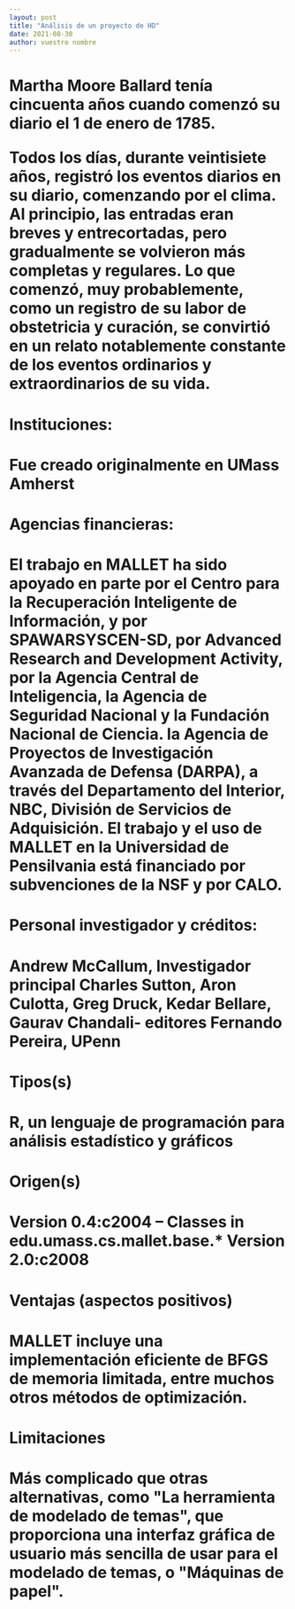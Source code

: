 ```yaml
---
layout: post
title: "Análisis de un proyecto de HD"
date: 2021-08-30
author: vuestro nombre
---
```


<h1>Martha Moore Ballard tenía cincuenta años cuando comenzó su diario el 1 de enero de 1785.

Todos los días, durante veintisiete años, registró los eventos diarios en su diario, comenzando por el clima. Al principio, las entradas eran breves y entrecortadas, pero gradualmente se volvieron más completas y regulares. Lo que comenzó, muy probablemente, como un registro de su labor de obstetricia y curación, se convirtió en un relato notablemente constante de los eventos ordinarios y extraordinarios de su vida.

<h1>Instituciones:<h1>
Fue creado originalmente en UMass Amherst
<h1>Agencias financieras:<h1>
El trabajo en MALLET ha sido apoyado en parte por el Centro para la Recuperación Inteligente de Información, y por SPAWARSYSCEN-SD, por Advanced Research and Development Activity, por la Agencia Central de Inteligencia, la Agencia de Seguridad Nacional y la Fundación Nacional de Ciencia. la Agencia de Proyectos de Investigación Avanzada de Defensa (DARPA), a través del Departamento del Interior, NBC, División de Servicios de Adquisición. El trabajo y el uso de MALLET en la Universidad de Pensilvania está financiado por subvenciones de la NSF y por CALO.
<h1>Personal investigador y créditos:<h1>
Andrew McCallum, Investigador principal
Charles Sutton, Aron Culotta, Greg Druck, Kedar Bellare, Gaurav Chandali- editores
Fernando Pereira, UPenn
 
<h1>Tipos(s)<h1>
R, un lenguaje de programación para análisis estadístico y gráficos
<h1>Origen(s)<h1>
Version 0.4:c2004	 – Classes in edu.umass.cs.mallet.base.* 
 Version 2.0:c2008 
<h1>Ventajas (aspectos positivos)<h1>
MALLET incluye una implementación eficiente de BFGS de memoria limitada, entre muchos otros métodos de optimización.
<h1>Limitaciones<h1>
Más complicado que otras alternativas, como "La herramienta de modelado de temas", que proporciona una interfaz gráfica de usuario más sencilla de usar para el modelado de temas, o "Máquinas de papel".


